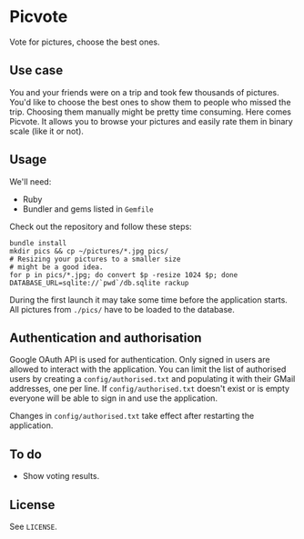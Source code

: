 Picvote
=======

Vote for pictures, choose the best ones.

Use case
--------

You and your friends were on a trip and took few thousands of pictures. You'd
like to choose the best ones to show them to people who missed the trip.
Choosing them manually might be pretty time consuming. Here comes Picvote.
It allows you to browse your pictures and easily rate them in binary scale (like
it or not).

Usage
-----

We'll need:

  * Ruby
  * Bundler and gems listed in `Gemfile`

Check out the repository and follow these steps:

    bundle install
    mkdir pics && cp ~/pictures/*.jpg pics/
    # Resizing your pictures to a smaller size
    # might be a good idea.
    for p in pics/*.jpg; do convert $p -resize 1024 $p; done
    DATABASE_URL=sqlite://`pwd`/db.sqlite rackup

During the first launch it may take some time before the application starts. All
pictures from `./pics/` have to be loaded to the database.

Authentication and authorisation
--------------------------------

Google OAuth API is used for authentication. Only signed in users are allowed to
interact with the application. You can limit the list of authorised users by
creating a `config/authorised.txt` and populating it with their GMail addresses,
one per line. If `config/authorised.txt` doesn't exist or is empty everyone will
be able to sign in and use the application.

Changes in `config/authorised.txt` take effect after restarting the application.

To do
-----

  * Show voting results.

License
-------

See `LICENSE`.
